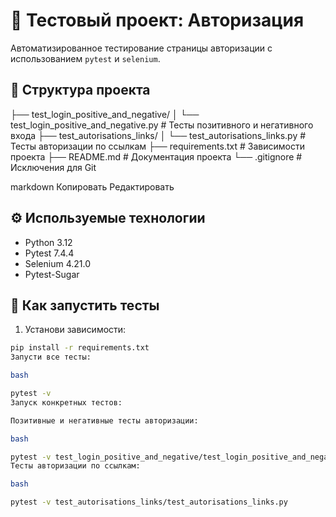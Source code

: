 # 🧪 Тестовый проект: Авторизация

Автоматизированное тестирование страницы авторизации с использованием `pytest` и `selenium`.

## 📁 Структура проекта

├── test_login_positive_and_negative/
│ └── test_login_positive_and_negative.py # Тесты позитивного и негативного входа
├── test_autorisations_links/
│ └── test_autorisations_links.py # Тесты авторизации по ссылкам
├── requirements.txt # Зависимости проекта
├── README.md # Документация проекта
└── .gitignore # Исключения для Git

markdown
Копировать
Редактировать

## ⚙️ Используемые технологии

- Python 3.12
- Pytest 7.4.4 
- Selenium 4.21.0 
- Pytest-Sugar 

## 🚀 Как запустить тесты

1. Установи зависимости:

```bash
pip install -r requirements.txt
Запусти все тесты:

bash

pytest -v
Запуск конкретных тестов:

Позитивные и негативные тесты авторизации:

bash

pytest -v test_login_positive_and_negative/test_login_positive_and_negative.py
Тесты авторизации по ссылкам:

bash

pytest -v test_autorisations_links/test_autorisations_links.py
